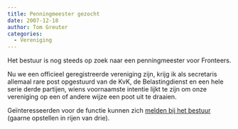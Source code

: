 ```yaml
---
title: Penningmeester gezocht
date: 2007-12-18
author: Tom Greuter
categories: 
  - Vereniging
---
```

Het bestuur is nog steeds op zoek naar een penningmeester voor Fronteers.

Nu we een officieel geregistreerde vereniging zijn, krijg ik als secretaris allemaal rare post opgestuurd van de KvK, de Belastingdienst en een hele serie derde partijen, wiens voornaamste intentie lijkt te zijn om onze vereniging op een of andere wijze een poot uit te draaien.

Geïnteresseerden voor de functie kunnen zich [melden bij het bestuur](/contact) (gaarne opstellen in rijen van drie).
